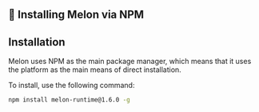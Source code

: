 ## 🎈 Installing Melon via NPM

## Installation

Melon uses NPM as the main package manager, which means that it uses the
platform as the main means of direct installation.

To install, use the following command:

```bash
npm install melon-runtime@1.6.0 -g
```